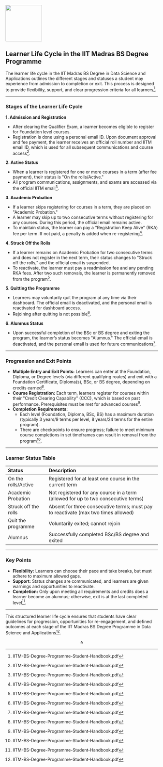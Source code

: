<img src="https://r2cdn.perplexity.ai/pplx-full-logo-primary-dark%402x.png" class="logo" width="120"/>

## Learner Life Cycle in the IIT Madras BS Degree Programme

The learner life cycle in the IIT Madras BS Degree in Data Science and Applications outlines the different stages and statuses a student may experience from admission to completion or exit. This process is designed to provide flexibility, support, and clear progression criteria for all learners[^1].

---

### **Stages of the Learner Life Cycle**

**1. Admission and Registration**

- After clearing the Qualifier Exam, a learner becomes eligible to register for Foundation level courses.
- Registration is done using a personal email ID. Upon document approval and fee payment, the learner receives an official roll number and IITM email ID, which is used for all subsequent communications and course access[^1].

**2. Active Status**

- When a learner is registered for one or more courses in a term (after fee payment), their status is "On the rolls/Active."
- All program communications, assignments, and exams are accessed via the official IITM email[^1].

**3. Academic Probation**

- If a learner skips registering for courses in a term, they are placed on "Academic Probation."
- A learner may skip up to two consecutive terms without registering for any courses. During this period, the official email remains active.
- To maintain status, the learner can pay a "Registration Keep Alive" (RKA) fee per term. If not paid, a penalty is added when re-registering[^1].

**4. Struck Off the Rolls**

- If a learner remains on Academic Probation for two consecutive terms and does not register in the next term, their status changes to "Struck off the rolls," and the official email is suspended.
- To reactivate, the learner must pay a readmission fee and any pending RKA fees. After two such removals, the learner is permanently removed from the program[^1].

**5. Quitting the Programme**

- Learners may voluntarily quit the program at any time via their dashboard. The official email is deactivated, and the personal email is reactivated for dashboard access.
- Rejoining after quitting is not possible[^1].

**6. Alumnus Status**

- Upon successful completion of the BSc or BS degree and exiting the program, the learner’s status becomes "Alumnus." The official email is deactivated, and the personal email is used for future communications[^1].

---

### **Progression and Exit Points**

- **Multiple Entry and Exit Points:**
Learners can enter at the Foundation, Diploma, or Degree levels (via different qualifying routes) and exit with a Foundation Certificate, Diploma(s), BSc, or BS degree, depending on credits earned[^1].
- **Course Registration:**
Each term, learners register for courses within their "Credit Clearing Capability" (CCC), which is based on past performance. Prerequisites must be met for advanced courses[^1].
- **Completion Requirements:**
    - Each level (Foundation, Diploma, BSc, BS) has a maximum duration (typically 3 years/9 terms per level, 8 years/24 terms for the entire program).
    - There are checkpoints to ensure progress; failure to meet minimum course completions in set timeframes can result in removal from the program[^1].

---

### **Learner Status Table**

| Status | Description |
| :-- | :-- |
| On the rolls/Active | Registered for at least one course in the current term |
| Academic Probation | Not registered for any course in a term (allowed for up to two consecutive terms) |
| Struck off the rolls | Absent for three consecutive terms; must pay to reactivate (max two times allowed) |
| Quit the programme | Voluntarily exited; cannot rejoin |
| Alumnus | Successfully completed BSc/BS degree and exited |


---

### **Key Points**

- **Flexibility:** Learners can choose their pace and take breaks, but must adhere to maximum allowed gaps.
- **Support:** Status changes are communicated, and learners are given warnings and opportunities to reactivate.
- **Completion:** Only upon meeting all requirements and credits does a learner become an alumnus; otherwise, exit is at the last completed level[^1].

---

This structured learner life cycle ensures that students have clear guidelines for progression, opportunities for re-engagement, and defined outcomes at each stage of the IIT Madras BS Degree Programme in Data Science and Applications[^1].

<div style="text-align: center">⁂</div>

[^1]: IITM-BS-Degree-Programme-Student-Handbook.pdf

[^2]: M1_VOL2_CALCULUS.pdf

[^3]: M1_VOL1_SETS-FUNCTIONS.pdf

[^4]: M1_VOL3_GRAPHTHEORY.pdf

